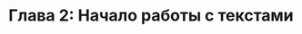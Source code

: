 ﻿---
title: 'Глава 2: Начало работы с текстами'
description:
  'Разберемся, как устроены данные.'
prev: /chapter1
next: /chapter3
type: chapter
id: 2
---

<exercise id="1" title="Первый взгляд на данные" type="slides">

<slides source="chapter2_01_theory">
</slides>

</exercise>